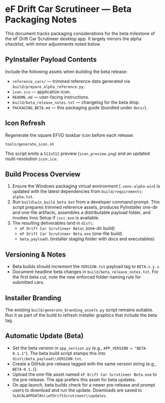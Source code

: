 eF Drift Car Scrutineer — Beta Packaging Notes
=============================================

This document tracks packaging considerations for the beta milestone of the eF Drift Car Scrutineer desktop app. It largely mirrors the alpha checklist, with minor adjustments noted below.

PyInstaller Payload Contents
----------------------------

Include the following assets when building the beta release:

- `reference_cars/` — trimmed reference data generated via `build/prepare_alpha_reference.py`.
- `icon.ico` — application icon.
- `README.md` — user-facing instructions.
- `build/beta_release_notes.txt` — changelog for the beta drop.
- `PACKAGING_BETA.md` — this packaging guide (bundled under `docs/`).

Icon Refresh
------------

Regenerate the square EFVD taskbar icon before each release:

```
tools/generate_icon.sh
```

This script emits a `512x512` preview (`icon_preview.png`) and an updated multi-resolution `icon.ico`.

Build Process Overview
----------------------

1. Ensure the Windows packaging virtual environment (`.venv-alpha-win`) is updated with the latest dependencies from `build/requirements-alpha.txt`.
2. Run `build\win_build_beta.bat` from a developer command prompt. This script prepares trimmed reference assets, produces PyInstaller one-dir and one-file artifacts, assembles a distributable payload folder, and invokes Inno Setup if `iscc.exe` is available.
3. The resulting deliverables land in `dist\`:
   - `eF Drift Car Scrutineer Beta\` (one-dir build)
   - `eF Drift Car Scrutineer Beta.exe` (one-file build)
   - `beta_payload\` (installer staging folder with docs and executables)

Versioning & Notes
------------------

- Beta builds should increment the `VERSION.txt` payload tag to `BETA-x.y.z`.
- Document headline beta changes in `build/beta_release_notes.txt`. For the first beta cut, note the new enforced folder-naming rule for submitted cars.

Installer Branding
------------------

The existing `build/generate_branding_assets.py` script remains suitable. Run it as part of the build to refresh installer graphics that include the beta tag.

Automatic Update (Beta)
-----------------------

- Set the beta version in `app_version.py` (e.g., `APP_VERSION = "BETA-0.1.1"`). The beta build script stamps this into `dist\\beta_payload\\VERSION.txt`.
- Create a GitHub pre-release tagged with the same version string (e.g., `BETA-0.1.1`).
- Upload the one-file asset named `eF Drift Car Scrutineer Beta.exe` to the pre-release. The app prefers this asset for beta updates.
- On app launch, beta builds check for a newer pre-release and prompt users to download and run the update. Downloads are saved to `%LOCALAPPDATA%\\eFDriftScrutineer\\updates`.
